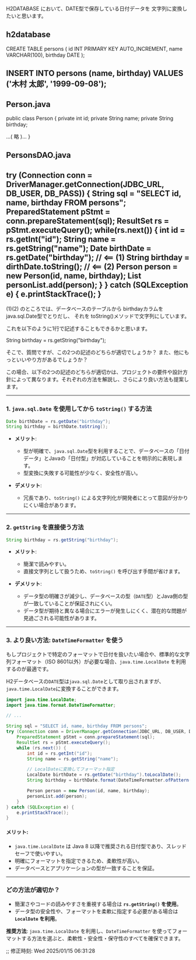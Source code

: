 H2DATABASE において、DATE型で保存している日付データを
文字列に変換したいと思います。

h2database
------------------------------------
CREATE TABLE persons (
  id INT PRIMARY KEY AUTO_INCREMENT,
  name VARCHAR(100),
  birthday DATE
);

INSERT INTO persons (name, birthday) 
VALUES ('木村 太郎', '1999-09-08');
------------------------------------

Person.java
------------------------------------
public class Person {
  private int id;
  private String name;
  private String birthday;
  
  ...( 略 )...
}

PersonsDAO.java
------------------------------------
try (Connection conn =
  DriverManager.getConnection(JDBC_URL, DB_USER, DB_PASS)) {
  String sql = "SELECT id, name, birthday FROM persons";
  PreparedStatement pStmt = conn.prepareStatement(sql);
  ResultSet rs = pStmt.executeQuery();
  while(rs.next()) {
    int id = rs.getInt("id");
    String name = rs.getString("name");
    Date birthDate = rs.getDate("birthday");          // <== (1)
    String birthday = dirthDate.toString();           // <== (2)
    Person person = new Person(id, name, birthday);
    List<Person> personList.add(person);
  }
} catch (SQLException e) {
  e.printStackTrace();
}
------------------------------------

(1)(2) のところでは、データベースのテーブルから
birthdayカラムを java.sql.Date型でとりだし、
それを toString()メソッドで文字列にしています。

これを以下のように1行で記述することもできるかと思います。

String birthday = rs.getString("birthday");

そこで、質問ですが、この2つの記述のどちらが適切でしょうか？
また、他にもっといいやり方があるでしょうか？


この場合、以下の2つの記述のどちらが適切かは、プロジェクトの要件や設計方針によって異なります。それぞれの方法を解説し、さらにより良い方法も提案します。

---

### 1. **`java.sql.Date` を使用してから `toString()` する方法**
```java
Date birthDate = rs.getDate("birthday");
String birthday = birthDate.toString();
```

- **メリット**:
  - 型が明確で、`java.sql.Date`型を利用することで、データベースの「日付データ」とJavaの「日付型」が対応していることを明示的に表現します。
  - 型変換に失敗する可能性が少なく、安全性が高い。

- **デメリット**:
  - 冗長であり、`toString()` による文字列化が開発者にとって意図が分かりにくい場合があります。

---

### 2. **`getString` を直接使う方法**
```java
String birthday = rs.getString("birthday");
```

- **メリット**:
  - 簡潔で読みやすい。
  - 直接文字列として扱うため、`toString()` を呼び出す手間が省けます。

- **デメリット**:
  - データ型の明確さが減少し、データベースの型（`DATE`型）とJava側の型が一致していることが保証されにくい。
  - データ型が期待と異なる場合にエラーが発生しにくく、潜在的な問題が見過ごされる可能性があります。

---

### 3. **より良い方法: `DateTimeFormatter` を使う**
もしプロジェクトで特定のフォーマットで日付を扱いたい場合や、標準的な文字列フォーマット（ISO 8601以外）が必要な場合、`java.time.LocalDate` を利用するのが最適です。

H2データベースの`DATE`型は`java.sql.Date`として取り出されますが、`java.time.LocalDate`に変換することができます。

```java
import java.time.LocalDate;
import java.time.format.DateTimeFormatter;

// ...

String sql = "SELECT id, name, birthday FROM persons";
try (Connection conn = DriverManager.getConnection(JDBC_URL, DB_USER, DB_PASS)) {
    PreparedStatement pStmt = conn.prepareStatement(sql);
    ResultSet rs = pStmt.executeQuery();
    while (rs.next()) {
        int id = rs.getInt("id");
        String name = rs.getString("name");

        // LocalDateに変換してフォーマット指定
        LocalDate birthDate = rs.getDate("birthday").toLocalDate();
        String birthday = birthDate.format(DateTimeFormatter.ofPattern("yyyy-MM-dd"));

        Person person = new Person(id, name, birthday);
        personList.add(person);
    }
} catch (SQLException e) {
    e.printStackTrace();
}
```

#### **メリット**:
- `java.time.LocalDate` は Java 8 以降で推奨される日付型であり、スレッドセーフで使いやすい。
- 明確にフォーマットを指定できるため、柔軟性が高い。
- データベースとアプリケーションの型が一致することを保証。

---

### **どの方法が適切か？**
- 簡潔さやコードの読みやすさを重視する場合は **`rs.getString()` を使用**。
- データ型の安全性や、フォーマットを柔軟に指定する必要がある場合は **`LocalDate` を利用**。

**推奨方法**: `java.time.LocalDate` を利用し、`DateTimeFormatter` を使ってフォーマットする方法を選ぶと、柔軟性・安全性・保守性のすべてを確保できます。




;; 修正時刻: Wed 2025/01/15 06:31:28
